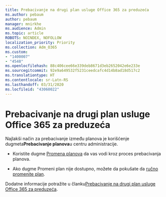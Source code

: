 ```yaml
---
title: Prebacivanje na drugi plan usluge Office 365 za preduzeća
ms.author: pebaum
author: pebaum
manager: mnirkhe
ms.audience: Admin
ms.topic: article
ROBOTS: NOINDEX, NOFOLLOW
localization_priority: Priority
ms.collection: Adm_O365
ms.custom:
- "1400007"
- "4548"
ms.openlocfilehash: 88c406cee66e339deb8671d3eb2652042e6e233e
ms.sourcegitcommit: 92e9a649532f5231ceedcafc4d14b8ad18d517c2
ms.translationtype: HT
ms.contentlocale: sr-Latn-RS
ms.lasthandoff: 03/31/2020
ms.locfileid: "43060022"
---
```

# <a name="switch-to-a-different-office-365-for-business-plan"></a>Prebacivanje na drugi plan usluge Office 365 za preduzeća

Najlakši način za prebacivanje između planova je korišćenje dugmeta**Prebacivanje planova**u centru administracije.

- Koristite dugme [Promena planova](https://docs.microsoft.com/microsoft-365/commerce/subscriptions/switch-to-a-different-plan?view=o365-worldwide#use-the-switch-plans-button) da vas vodi kroz proces prebacivanja planova. 

- Ako dugme Promeni plan nije dostupno, možete da pokušate da [ručno promenite plan](https://docs.microsoft.com/microsoft-365/commerce/subscriptions/switch-to-a-different-plan?view=o365-worldwide#the-switch-plans-button-isnt-there). 

Dodatne informacije potražite u članku[Prebacivanje na drugi plan usluge Office 365 za preduzeća](https://docs.microsoft.com/microsoft-365/commerce/subscriptions/switch-to-a-different-plan?view=o365-worldwide).
